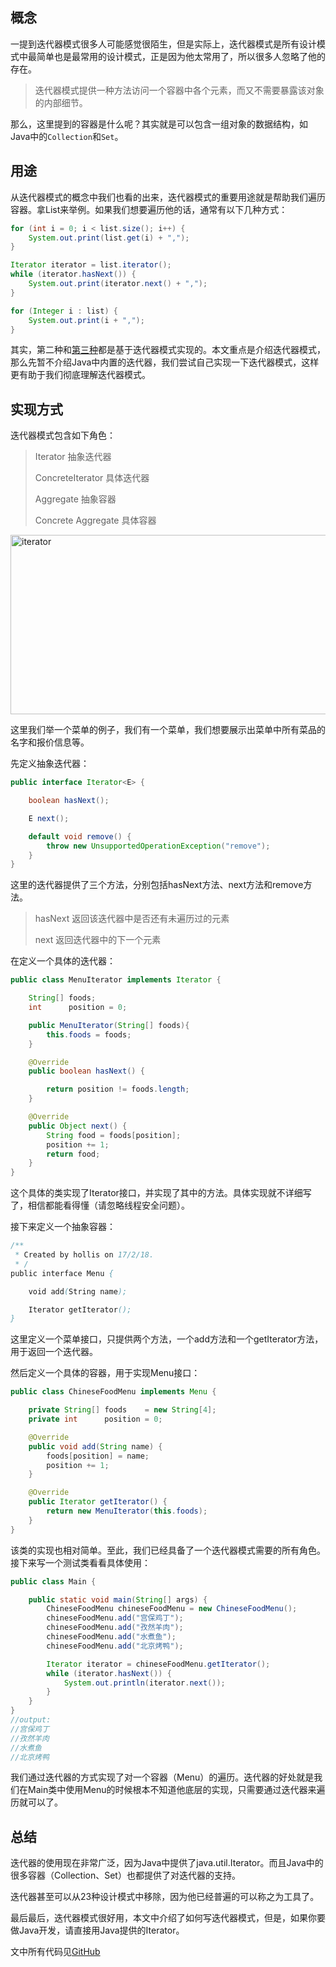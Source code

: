 
## 概念

一提到迭代器模式很多人可能感觉很陌生，但是实际上，迭代器模式是所有设计模式中最简单也是最常用的设计模式，正是因为他太常用了，所以很多人忽略了他的存在。

> 迭代器模式提供一种方法访问一个容器中各个元素，而又不需要暴露该对象的内部细节。

那么，这里提到的容器是什么呢？其实就是可以包含一组对象的数据结构，如Java中的`Collection`和`Set`。

## 用途

从迭代器模式的概念中我们也看的出来，迭代器模式的重要用途就是帮助我们遍历容器。拿List来举例。如果我们想要遍历他的话，通常有以下几种方式：

```java
for (int i = 0; i < list.size(); i++) {
    System.out.print(list.get(i) + ",");
}

Iterator iterator = list.iterator();
while (iterator.hasNext()) {
    System.out.print(iterator.next() + ",");
}

for (Integer i : list) {
    System.out.print(i + ",");
}
```
    

其实，第二种和[第三种][2]都是基于迭代器模式实现的。本文重点是介绍迭代器模式，那么先暂不介绍Java中内置的迭代器，我们尝试自己实现一下迭代器模式，这样更有助于我们彻底理解迭代器模式。

## 实现方式

迭代器模式包含如下角色：

> Iterator 抽象迭代器
> 
> ConcreteIterator 具体迭代器
> 
> Aggregate 抽象容器
> 
> Concrete Aggregate 具体容器

[<img src="http://www.hollischuang.com/wp-content/uploads/2017/02/iterator.jpg" alt="iterator" width="542" height="287" class="aligncenter size-full wp-image-1767" />][3]

这里我们举一个菜单的例子，我们有一个菜单，我们想要展示出菜单中所有菜品的名字和报价信息等。

先定义抽象迭代器：

```java
public interface Iterator<E> {

    boolean hasNext();

    E next();

    default void remove() {
        throw new UnsupportedOperationException("remove");
    }
}
```
    

这里的迭代器提供了三个方法，分别包括hasNext方法、next方法和remove方法。

> hasNext 返回该迭代器中是否还有未遍历过的元素
> 
> next 返回迭代器中的下一个元素

在定义一个具体的迭代器：

```java
public class MenuIterator implements Iterator {

    String[] foods;
    int      position = 0;

    public MenuIterator(String[] foods){
        this.foods = foods;
    }

    @Override
    public boolean hasNext() {

        return position != foods.length;
    }

    @Override
    public Object next() {
        String food = foods[position];
        position += 1;
        return food;
    }
}
```
    

这个具体的类实现了Iterator接口，并实现了其中的方法。具体实现就不详细写了，相信都能看得懂（请忽略线程安全问题）。

接下来定义一个抽象容器：

```java
/**
 * Created by hollis on 17/2/18.
 * /
public interface Menu {

    void add(String name);

    Iterator getIterator();
}
```
    

这里定义一个菜单接口，只提供两个方法，一个add方法和一个getIterator方法，用于返回一个迭代器。

然后定义一个具体的容器，用于实现Menu接口：

```java
public class ChineseFoodMenu implements Menu {

    private String[] foods    = new String[4];
    private int      position = 0;

    @Override
    public void add(String name) {
        foods[position] = name;
        position += 1;
    }

    @Override
    public Iterator getIterator() {
        return new MenuIterator(this.foods);
    }
}
```
    

该类的实现也相对简单。至此，我们已经具备了一个迭代器模式需要的所有角色。接下来写一个测试类看看具体使用：

```java
public class Main {

    public static void main(String[] args) {
        ChineseFoodMenu chineseFoodMenu = new ChineseFoodMenu();
        chineseFoodMenu.add("宫保鸡丁");
        chineseFoodMenu.add("孜然羊肉");
        chineseFoodMenu.add("水煮鱼");
        chineseFoodMenu.add("北京烤鸭");

        Iterator iterator = chineseFoodMenu.getIterator();
        while (iterator.hasNext()) {
            System.out.println(iterator.next());
        }
    }
}
//output:
//宫保鸡丁
//孜然羊肉
//水煮鱼
//北京烤鸭
```
    

我们通过迭代器的方式实现了对一个容器（Menu）的遍历。迭代器的好处就是我们在Main类中使用Menu的时候根本不知道他底层的实现，只需要通过迭代器来遍历就可以了。

## 总结

迭代器的使用现在非常广泛，因为Java中提供了java.util.Iterator。而且Java中的很多容器（Collection、Set）也都提供了对迭代器的支持。

迭代器甚至可以从23种设计模式中移除，因为他已经普遍的可以称之为工具了。

最后最后，迭代器模式很好用，本文中介绍了如何写迭代器模式，但是，如果你要做Java开发，请直接用Java提供的Iterator。

文中所有代码见[GitHub][4]

 [1]: http://www.hollischuang.com/archives/1691
 [2]: http://www.hollischuang.com/archives/1776
 [3]: http://www.hollischuang.com/wp-content/uploads/2017/02/iterator.jpg
 [4]: https://github.com/hollischuang/DesignPattern